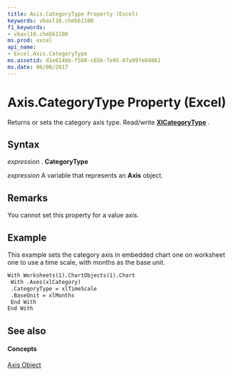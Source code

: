 ```yaml
---
title: Axis.CategoryType Property (Excel)
keywords: vbaxl10.chm561108
f1_keywords:
- vbaxl10.chm561108
ms.prod: excel
api_name:
- Excel.Axis.CategoryType
ms.assetid: d1e614bb-f560-c65b-7e95-07a997e04861
ms.date: 06/08/2017
---
```



# Axis.CategoryType Property (Excel)

Returns or sets the category axis type. Read/write  **[XlCategoryType](Excel.XlCategoryType.md)** .


## Syntax

 _expression_ . **CategoryType**

 _expression_ A variable that represents an **Axis** object.


## Remarks

You cannot set this property for a value axis.


## Example

This example sets the category axis in embedded chart one on worksheet one to use a time scale, with months as the base unit.


```vb
With Worksheets(1).ChartObjects(1).Chart 
 With .Axes(xlCategory) 
 .CategoryType = xlTimeScale 
 .BaseUnit = xlMonths 
 End With 
End With
```


## See also


#### Concepts


[Axis Object](Excel.Axis(objec).md)

